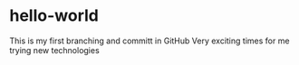 # hello-world

This is my first branching and committ in GitHub
Very exciting times for me trying new technologies

